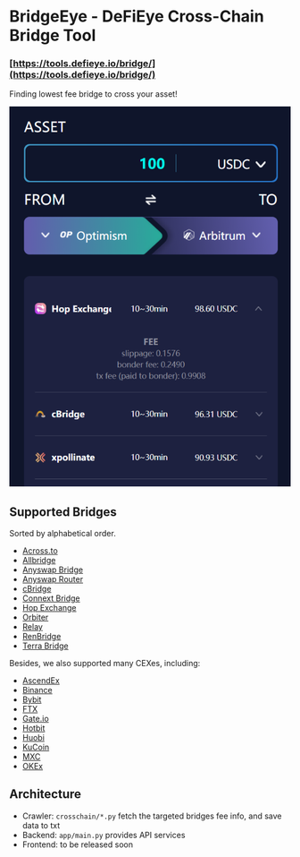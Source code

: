 # BridgeEye - DeFiEye Cross-Chain Bridge Tool

### [https://tools.defieye.io/bridge/](https://tools.defieye.io/bridge/)

Finding lowest fee bridge to cross your asset!

![](docs/index.png)

## Supported Bridges

Sorted by alphabetical order.

- [Across.to](https://across.to/)
- [Allbridge](https://app.allbridge.io/bridge)
- [Anyswap Bridge](https://anyswap.exchange/bridge#/bridge)
- [Anyswap Router](https://anyswap.exchange/bridge#/router)
- [cBridge](https://cbridge.celer.network/#/transfer)
- [Connext Bridge](https://bridge.connext.network/)
- [Hop Exchange](https://app.hop.exchange/send?token=USDC)
- [Orbiter](https://www.orbiter.finance/)
- [Relay](https://app.relaychain.com/#/cross-chain-bridge-transfer)
- [RenBridge](https://bridge.renproject.io/mint)
- [Terra Bridge](https://bridge.terra.money/)

Besides, we also supported many CEXes, including:

- [AscendEx](https://ascendex.com/)
- [Binance](https://www.binance.com/)
- [Bybit](https://www.bybit.com/)
- [FTX](https://ftx.com/)
- [Gate.io](https://www.gate.io/)
- [Hotbit](https://www.hotbit.io/)
- [Huobi](https://www.huobi.com/)
- [KuCoin](https://www.kucoin.com/)
- [MXC](https://www.mexc.com/)
- [OKEx](https://www.okex.com/)

## Architecture

- Crawler: `crosschain/*.py` fetch the targeted bridges fee info, and save data to txt
- Backend: `app/main.py` provides API services
- Frontend: to be released soon
